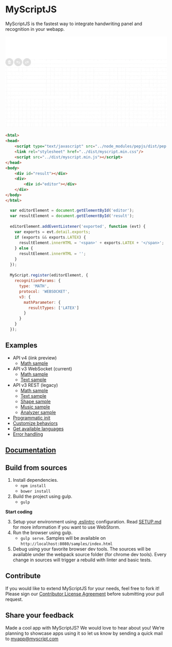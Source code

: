 # MyScriptJS
 
MyScriptJS is the fastest way to integrate handwriting panel and recognition in your webapp.
 
![MyScriptJS preview](./preview.gif)

```html
<html>
<head>
    <script type="text/javascript" src="../node_modules/pepjs/dist/pep.min.js"></script>
    <link rel="stylesheet" href="../dist/myscript.min.css"/>
    <script src="../dist/myscript.min.js"></script>
</head>
<body>
    <div id="result"></div>
    <div>
        <div id="editor"></div>
    </div>
</body>
</html>
```
```js
  var editorElement = document.getElementById('editor');
  var resultElement = document.getElementById('result');

  editorElement.addEventListener('exported', function (evt) {
    var exports = evt.detail.exports;
    if (exports && exports.LATEX) {
      resultElement.innerHTML = '<span>' + exports.LATEX + '</span>';
    } else {
      resultElement.innerHTML = '';
    }
  });

  MyScript.register(editorElement, {
    recognitionParams: {
      type: 'MATH',
      protocol: 'WEBSOCKET',
      v3: {
        mathParameter: {
          resultTypes: ['LATEX']
        }
      }
    }
  });
```

## Examples

* API v4 (iink preview)
    * [Math sample](./samples/websocket_math_iink.html)
* API v3 WebSocket (current)
    * [Math sample](./samples/websocket_math.html)
    * [Text sample](./samples/websocket_text.html)
* API v3 REST (legacy)
    * [Math sample](./samples/rest_math.html)
    * [Text sample](./samples/rest_text.html)
    * [Shape sample](./samples/rest_shape.html)
    * [Music sample](./samples/rest_music.html)
    * [Analyzer sample](./samples/rest_analyzer.html)
* [Programmatic init](./samples/programmatic-init.html)
* [Customize behaviors](./samples/custom_behaviors.html)
* [Get available languages](./samples/get_languages.html)
* [Error handling](./samples/init-error.html)
   
## [Documentation](./docs/index.html)

## Build from sources

1. Install dependencies.
    * `npm install`
    * `bower install`
2. Build the project using gulp.
    * `gulp`
    
**Start coding**

3. Setup your environment using [.eslintrc](./.eslintrc) configuration. Read [SETUP.md](./SETUP.md) for more information if you want to use WebStorm.
3. Run the browser using gulp.
    * `gulp serve`. Samples will be available on `http://localhost:8080/samples/index.html`
4. Debug using your favorite browser dev tools. The sources will be available under the webpack source folder (for chrome dev tools). Every change in sources will trigger a rebuild with linter and basic tests.

## Contribute

If you would like to extend MyScriptJS for your needs, feel free to fork it!
Please sign our [Contributor License Agreement](CONTRIBUTING.md) before submitting your pull request.

## Share your feedback

Made a cool app with MyScriptJS? We would love to hear about you!
We’re planning to showcase apps using it so let us know by sending a quick mail to [myapp@myscript.com](mailto://myapp@myscript.com)
